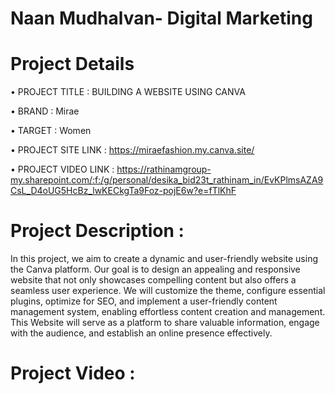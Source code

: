 # Naan Mudhalvan- Digital Marketing 
# Project Details 
• PROJECT TITLE : BUILDING A WEBSITE USING CANVA
   
   • BRAND : Mirae
  
   • TARGET : Women
  
   • PROJECT SITE LINK : https://miraefashion.my.canva.site/
  
   • PROJECT VIDEO LINK : https://rathinamgroup-my.sharepoint.com/:f:/g/personal/desika_bid23t_rathinam_in/EvKPlmsAZA9CsL_D4oUG5HcBz_lwKECkgTa9Foz-pojE6w?e=fTlKhF
# Project Description :
   In this project, we aim to create a dynamic and user-friendly website using the Canva platform. Our goal is to design an appealing and responsive website that not only showcases compelling content but also offers a seamless user experience. We will customize the theme, configure essential plugins, optimize for SEO, and implement a user-friendly content management system, enabling effortless content creation and management. This Website will serve as a platform to share valuable information, engage with the audience, and establish an online presence effectively.
# Project Video : 
 
